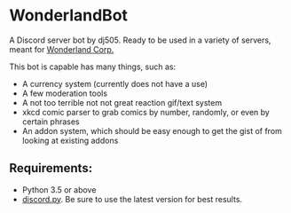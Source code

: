 # WonderlandBot
A Discord server bot by dj505. Ready to be used in a variety of servers, meant for [Wonderland Corp.](https://discord.gg/WphDny9)

This bot is capable has many things, such as:
* A currency system (currently does not have a use)
* A few moderation tools
* A not too terrible not not great reaction gif/text system
* xkcd comic parser to grab comics by number, randomly, or even by certain phrases
* An addon system, which should be easy enough to get the gist of from looking at existing addons

## Requirements:
* Python 3.5 or above
* [discord.py](https://github.com/Rapptz/discord.py). Be sure to use the latest version for best results.
